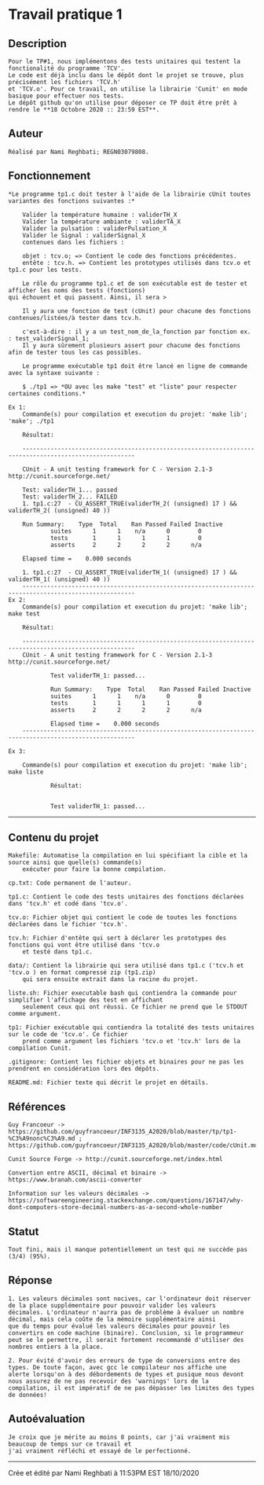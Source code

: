  # Travail pratique 1

   ## Description

	Pour le TP#1, nous implémentons des tests unitaires qui testent la fonctionalité du programme 'TCV'.
	Le code est déjà inclu dans le dépôt dont le projet se trouve, plus précisément les fichiers 'TCV.h'
 	et 'TCV.o'. Pour ce travail, on utilise la librairie 'Cunit' en mode basique pour effectuer nos tests.
	Le dépôt github qu'on utilise pour déposer ce TP doit être prêt à rendre le **18 Octobre 2020 :: 23:59 EST**.       
   ## Auteur

	Réalisé par Nami Reghbati; REGN03079808.

   ## Fonctionnement

	*Le programme tp1.c doit tester à l'aide de la librairie cUnit toutes variantes des fonctions suivantes :*

        Valider la température humaine : validerTH_X
        Valider la température ambiante : validerTA_X
        Valider la pulsation : validerPulsation_X
        Valider le Signal : validerSignal_X
        contenues dans les fichiers :

        objet : tcv.o; => Contient le code des fonctions précédentes.
        entête : tcv.h. => Contient les prototypes utilisés dans tcv.o et tp1.c pour les tests.

        Le rôle du programme tp1.c et de son exécutable est de tester et afficher les noms des tests (fonctions)
	qui échouent et qui passent. Ainsi, il sera >

        Il y aura une fonction de test (cUnit) pour chacune des fonctions contenues/listées/à tester dans tcv.h.

        c'est-à-dire : il y a un test_nom_de_la_fonction par fonction ex. : test_validerSignal_1;
        Il y aura sûrement plusieurs assert pour chacune des fonctions afin de tester tous les cas possibles.

        Le programme exécutable tp1 doit être lancé en ligne de commande avec la syntaxe suivante :

        $ ./tp1 => *OU avec les make "test" et "liste" pour respecter certaines conditions.*

	Ex 1:
		Commande(s) pour compilation et execution du projet: 'make lib'; 'make'; ./tp1 
		
		Résultat:

		------------------------------------------------------------------------------------------------------ 

		CUnit - A unit testing framework for C - Version 2.1-3 http://cunit.sourceforge.net/

		Test: validerTH_1... passed
		Test: validerTH_2... FAILED
		1. tp1.c:27  - CU_ASSERT_TRUE(validerTH_2( (unsigned) 17 ) && validerTH_2( (unsigned) 40 ))

   		Run Summary:    Type  Total    Ran Passed Failed Inactive
              	suites      1      1    n/a      0        0
               	tests       1      1      1      1        0
             	asserts     2      2      2      2      n/a

		Elapsed time =    0.000 seconds
		
		1. tp1.c:27  - CU_ASSERT_TRUE(validerTH_1( (unsigned) 17 ) && validerTH_1( (unsigned) 40 ))
		------------------------------------------------------------------------------------------------------
	Ex 2:
		Commande(s) pour compilation et execution du projet: 'make lib'; make test
		
		Résultat:

		------------------------------------------------------------------------------------------------------
		CUnit - A unit testing framework for C - Version 2.1-3 http://cunit.sourceforge.net/

                Test validerTH_1: passed...

                Run Summary:    Type  Total    Ran Passed Failed Inactive
                suites      1      1    n/a      0        0
                tests       1      1      1      1        0
                asserts     2      2      2      2      n/a

                Elapsed time =    0.000 seconds
		------------------------------------------------------------------------------------------------------

	Ex 3:

		Commande(s) pour compilation et execution du projet: 'make lib'; make liste

                Résultat:


                Test validerTH_1: passed...

---------------------------------------------------------------------------------------------------------------------

   ## Contenu du projet

   	Makefile: Automatise la compilation en lui spécifiant la cible et la source ainsi que quelle(s) commande(s)
		exécuter pour faire la bonne compilation.

	cp.txt: Code permanent de l'auteur.

	tp1.c: Contient le code des tests unitaires des fonctions déclarées dans 'tcv.h' et codé dans 'tcv.o'.

	tcv.o: Fichier objet qui contient le code de toutes les fonctions déclarées dans le fichier 'tcv.h'.

	tcv.h: Fichier d'entête qui sert à déclarer les prototypes des fonctions qui vont être utilisé dans 'tcv.o
		et testé dans tp1.c.

	data/: Contient la librairie qui sera utilisé dans tp1.c ('tcv.h et 'tcv.o ) en format compressé zip (tp1.zip)
		qui sera ensuite extrait dans la racine du projet.

	liste.sh: Fichier executable bash qui contiendra la commande pour simplifier l'affichage des test en affichant
		seulement ceux qui ont réussi. Ce fichier ne prend que le STDOUT comme argument.
	
	tp1: Fichier exécutable qui contiendra la totalité des tests unitaires sur le code de 'tcv.o'. Ce fichier
		prend comme argument les fichiers 'tcv.o et 'tcv.h' lors de la compilation Cunit.

	.gitignore: Contient les fichier objets et binaires pour ne pas les prendrent en considération lors des dépôts.  

	README.md: Fichier texte qui décrit le projet en détails.

   ## Références

	Guy Francoeur -> https://github.com/guyfrancoeur/INF3135_A2020/blob/master/tp/tp1-%C3%A9nonc%C3%A9.md ;
	https://github.com/guyfrancoeur/INF3135_A2020/blob/master/code/cUnit.md

	Cunit Source Forge -> http://cunit.sourceforge.net/index.html

	Convertion entre ASCII, décimal et binaire -> https://www.branah.com/ascii-converter

	Information sur les valeurs décimales -> 
	https://softwareengineering.stackexchange.com/questions/167147/why-dont-computers-store-decimal-numbers-as-a-second-whole-number

   ## Statut

	Tout fini, mais il manque potentiellement un test qui ne succède pas (3/4) (95%).

   ## Réponse
   
	1. Les valeurs décimales sont nocives, car l'ordinateur doit réserver de la place supplémentaire pour pouvoir valider les valeurs
	décimales. L'ordinateur n'aurra pas de problème à évaluer un nombre décimal, mais cela coûte de la mémoire supplémentaire ainsi 
	que du temps pour évalué les valeurs décimales pour pouvoir les convertirs en code machine (binaire). Conclusion, si le programmeur
	peut se le permettre, il serait fortement recommandé d'utiliser des nombres entiers à la place.

	2. Pour évité d'avoir des erreurs de type de conversions entre des types. De toute façon, avec gcc le compilateur nos affiche une 
	alerte lorsqu'on à des débordements de types et pusique nous devont nous assurez de ne pas recevoir des 'warnings' lors de la 
	compilation, il est impératif de ne pas dépasser les limites des types de données!

 
   ## Autoévaluation
   
   	Je croix que je mérite au moins 8 points, car j'ai vraiment mis beaucoup de temps sur ce travail et
	j'ai vraiment réfléchi et essayé de le perfectionné.

----------------------------------------------------------------------------------------------------------------------------------------------------
Crée et édité par Nami Reghbati à 11:53PM EST 18/10/2020
